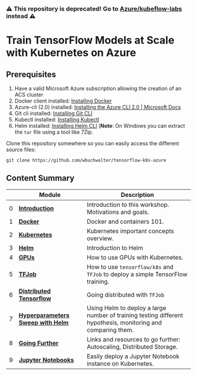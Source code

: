 ### :warning: This repository is deprecated! Go to [Azure/kubeflow-labs](https://github.com/Azure/kubeflow-labs) instead :warning:

# Train TensorFlow Models at Scale with Kubernetes on Azure

<!-- ## [Learning Objectives](./learningObjectives.md)
## [Presentation Content](./presentationContent.md)
## [Room Organization](./roomOrganization.md) -->

## Prerequisites

1. Have a valid Microsoft Azure subscription allowing the creation of an ACS cluster
1. Docker client installed: [Installing Docker](https://www.docker.com/community-edition)
1. Azure-cli  (2.0) installed: [Installing the Azure CLI 2.0 | Microsoft Docs](https://docs.microsoft.com/en-us/cli/azure/install-azure-cli?view=azure-cli-latest)
1. Git cli installed: [Installing Git CLI](https://git-scm.com/book/en/v2/Getting-Started-Installing-Git)
1. Kubectl installed: [Installing Kubectl](https://kubernetes.io/docs/tasks/tools/install-kubectl/)
1. Helm installed: [Installing Helm CLI](https://docs.helm.sh/using_helm/#from-the-binary-releases) (**Note**: On Windows you can extract the `tar` file using a tool like 7Zip.

Clone this repository somewhere so you can easily access the different source files:
```console
git clone https://github.com/wbuchwalter/tensorflow-k8s-azure
```

## Content Summary

| | Module | Description |
| --- | --- | --- |
|0| **[Introduction](0-intro)** | Introduction to this workshop. Motivations and goals.|
|1| **[Docker](1-docker)** | Docker and containers 101.|
|2| **[Kubernetes](2-kubernetes)** | Kubernetes important concepts overview.|
|3| **[Helm](3-helm)** | Introduction to Helm |
|4| **[GPUs](4-gpus)** | How to use GPUs with Kubernetes.|
|5| **[TFJob](5-tfjob)** | How to use `tensorflow/k8s` and `TFJob` to deploy a simple TensorFlow training.|
|6| **[Distributed Tensorflow](6-distributed-tensorflow)** | Going distributed with `TFJob`|
|7| **[Hyperparameters Sweep with Helm](7-hyperparam-sweep)** | Using Helm to deploy a large number of training testing different hypothesis, monitoring and comparing them. |
|8| **[Going Further](8-going-further)** | Links and resources to go further: Autoscaling, Distributed Storage. |
|9| **[Jupyter Notebooks](9-jupyter)** | Easily deploy a Jupyter Notebook instance on Kubernetes. |
